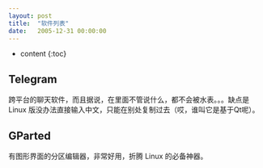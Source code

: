 ```yaml
---
layout: post
title:  "软件列表"
date:   2005-12-31 00:00:00
---
```

* content
{:toc}





## Telegram

跨平台的聊天软件，而且据说，在里面不管说什么，都不会被水表。。。缺点是 Linux 版没办法直接输入中文，只能在别处复制过去（哎，谁叫它是基于Qt呢）。

## GParted

有图形界面的分区编辑器，非常好用，折腾 Linux 的必备神器。
